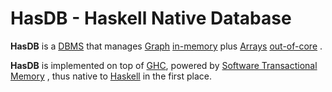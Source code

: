 # HasDB - Haskell Native Database

**HasDB** is a
[DBMS](https://en.wikipedia.org/wiki/Database#Database_management_system)
that manages
[Graph](https://en.wikipedia.org/wiki/Graph_database)
[in-memory](https://en.wikipedia.org/wiki/In-memory_database)
plus
[Arrays](https://en.wikipedia.org/wiki/Array_DBMS)
[out-of-core](https://en.wikipedia.org/wiki/Out-of-core)
.

**HasDB** is implemented on top of
[GHC](https://www.haskell.org/ghc/),
powered by
[Software Transactional Memory](http://hackage.haskell.org/package/stm)
, thus native to
[Haskell](https://haskell.org)
in the first place.
